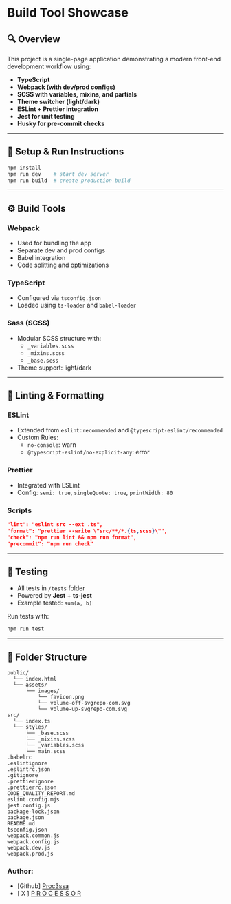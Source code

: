 # Build Tool Showcase

## 🔍 Overview
This project is a single-page application demonstrating a modern front-end development workflow using:
- **TypeScript**
- **Webpack (with dev/prod configs)**
- **SCSS with variables, mixins, and partials**
- **Theme switcher (light/dark)**
- **ESLint + Prettier integration**
- **Jest for unit testing**
- **Husky for pre-commit checks**

---

## 🚀 Setup & Run Instructions

```bash
npm install
npm run dev    # start dev server
npm run build  # create production build
```

---

## ⚙️ Build Tools

### Webpack
- Used for bundling the app
- Separate dev and prod configs
- Babel integration
- Code splitting and optimizations

### TypeScript
- Configured via `tsconfig.json`
- Loaded using `ts-loader` and `babel-loader`

### Sass (SCSS)
- Modular SCSS structure with:
  - `_variables.scss`
  - `_mixins.scss`
  - `_base.scss`
- Theme support: light/dark

---

## 🧹 Linting & Formatting

### ESLint
- Extended from `eslint:recommended` and `@typescript-eslint/recommended`
- Custom Rules:
  - `no-console`: warn
  - `@typescript-eslint/no-explicit-any`: error

### Prettier
- Integrated with ESLint
- Config: `semi: true`, `singleQuote: true`, `printWidth: 80`

### Scripts
```json
"lint": "eslint src --ext .ts",
"format": "prettier --write \"src/**/*.{ts,scss}\"",
"check": "npm run lint && npm run format",
"precommit": "npm run check"
```

---

## 🧪 Testing

- All tests in `/tests` folder
- Powered by **Jest** + **ts-jest**
- Example tested: `sum(a, b)`

Run tests with:
```bash
npm run test
```

---

## 📂 Folder Structure
```
public/
  └── index.html
  └── assets/
      └── images/
          └── favicon.png
          └── volume-off-svgrepo-com.svg
          └── volume-up-svgrepo-com.svg
src/
  └── index.ts
  └── styles/
      └── _base.scss
      └── _mixins.scss
      └── _variables.scss
      └── main.scss
.babelrc
.eslintignore
.eslintrc.json
.gitignore
.prettierignore
.prettierrc.json
CODE_QUALITY_REPORT.md
eslint.config.mjs
jest.config.js
package-lock.json
package.json
README.md
tsconfig.json
webpack.common.js
webpack.config.js
webpack.dev.js
webpack.prod.js
```

### Author: 
- [Github] [Proc3ssa](https://github.com/Proc3ssa)
- [ X ] [P R O C E S S O R](https://github.com/Proc3ssa)
  


